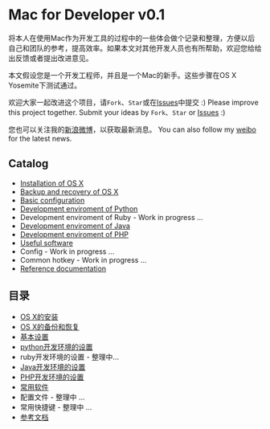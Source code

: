 # Mac for Developer v0.1

将本人在使用Mac作为开发工具的过程中的一些体会做个记录和整理，方便以后自己和团队的参考，提高效率。如果本文对其他开发人员也有所帮助，欢迎您给给出反馈或者提出改进意见。

本文假设您是一个开发工程师，并且是一个Mac的新手。这些步骤在OS X Yosemite下测试通过。

欢迎大家一起改进这个项目，请`Fork`、`Star`或在[Issues](https://github.com/pubyun/macdev/issues)中提交 :)
Please improve this project together. Submit your ideas by `Fork`、`Star` or [Issues](https://github.com/pubyun/macdev/issues) :)

您也可以关注我的[新浪微博](http://weibo.com/pubyun)，以获取最新消息。
You can also follow my [weibo](http://weibo.com/pubyun) for the latest news.

## Catalog

* [Installation of OS X](https://github.com/pubyun/macdev/blob/master/install.md)
* [Backup and recovery of OS X](https://github.com/pubyun/macdev/blob/master/recovery.md)
* [Basic configuration](https://github.com/pubyun/macdev/blob/master/basic.md)
* [Development enviroment of Python](https://github.com/pubyun/macdev/blob/master/python.md)
* Development enviroment of Ruby - Work in progress ...
* [Development enviroment of Java](https://github.com/pubyun/macdev/blob/master/java.md)
* [Development enviroment of PHP](https://github.com/pubyun/macdev/blob/master/php.md)
* [Useful software](https://github.com/pubyun/macdev/blob/master/apps.md)
* Config - Work in progress ...
* Common hotkey - Work in progress ...
* [Reference documentation](https://github.com/pubyun/macdev/blob/master/refs.md)


## 目录

* [OS X的安装](https://github.com/pubyun/macdev/blob/master/install.md)
* [OS X的备份和恢复](https://github.com/pubyun/macdev/blob/master/recovery.md)
* [基本设置](https://github.com/pubyun/macdev/blob/master/basic.md)
* [python开发环境的设置](https://github.com/pubyun/macdev/blob/master/python.md)
* ruby开发环境的设置 - 整理中...
* [Java开发环境的设置](https://github.com/pubyun/macdev/blob/master/java.md)
* [PHP开发环境的设置](https://github.com/pubyun/macdev/blob/master/php.md)
* [常用软件](https://github.com/pubyun/macdev/blob/master/apps.md)
* 配置文件 - 整理中 ...
* 常用快捷键 - 整理中 ...
* [参考文档](https://github.com/pubyun/macdev/blob/master/refs.md)
